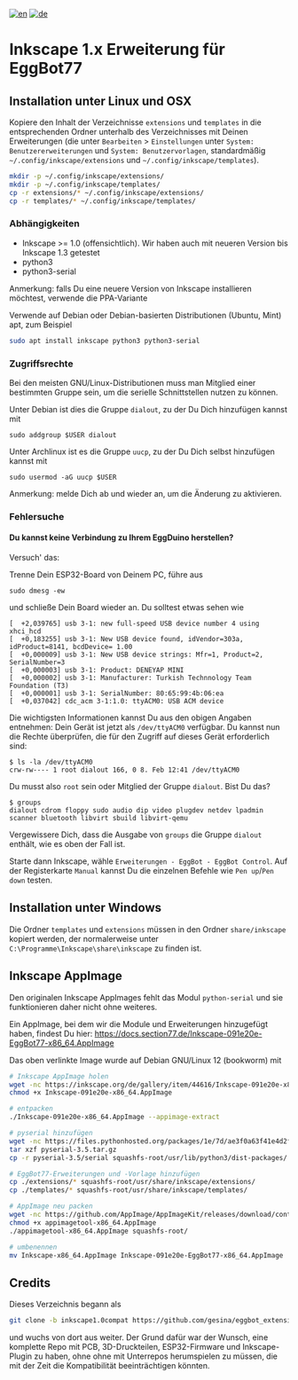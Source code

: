 [![en](https://img.shields.io/badge/lang-en-red.svg)](https://github.com/section77/eggbot77/blob/main/inkscape_1.x_extension/README.en.md)
[![de](https://img.shields.io/badge/lang-de-blue.svg)](https://github.com/section77/eggbot77/blob/main/inkscape_1.x_extension/README.md)

# Inkscape 1.x Erweiterung für EggBot77

## Installation unter Linux und OSX
Kopiere den Inhalt der Verzeichnisse `extensions` und `templates` in die entsprechenden Ordner unterhalb des Verzeichnisses mit Deinen Erweiterungen (die unter `Bearbeiten` > `Einstellungen` unter `System: Benutzererweiterungen` und `System: Benutzervorlagen`, standardmäßig `~/.config/inkscape/extensions` und `~/.config/inkscape/templates`).

```bash
mkdir -p ~/.config/inkscape/extensions/
mkdir -p ~/.config/inkscape/templates/
cp -r extensions/* ~/.config/inkscape/extensions/
cp -r templates/* ~/.config/inkscape/templates/
```

### Abhängigkeiten

- Inkscape >= 1.0 (offensichtlich). Wir haben auch mit neueren Version bis Inkscape 1.3 getestet
- python3
- python3-serial

Anmerkung: falls Du eine neuere Version von Inkscape installieren möchtest, verwende die PPA-Variante

Verwende auf Debian oder Debian-basierten Distributionen (Ubuntu, Mint) apt, zum Beispiel
```bash
sudo apt install inkscape python3 python3-serial
```

### Zugriffsrechte

Bei den meisten GNU/Linux-Distributionen muss man Mitglied einer bestimmten Gruppe sein, um die serielle Schnittstellen nutzen zu können.

Unter Debian ist dies die Gruppe `dialout`, zu der Du Dich hinzufügen kannst mit
```
sudo addgroup $USER dialout
```

Unter Archlinux ist es die Gruppe `uucp`, zu der Du Dich selbst hinzufügen kannst mit
```
sudo usermod -aG uucp $USER
```

Anmerkung: melde Dich ab und wieder an, um die Änderung zu aktivieren.

### Fehlersuche

#### Du kannst keine Verbindung zu Ihrem EggDuino herstellen? 

Versuch' das:

Trenne Dein ESP32-Board von Deinem PC, führe aus
```
sudo dmesg -ew
```
und schließe Dein Board wieder an. Du solltest etwas sehen wie
```
[  +2,039765] usb 3-1: new full-speed USB device number 4 using xhci_hcd
[  +0,183255] usb 3-1: New USB device found, idVendor=303a, idProduct=8141, bcdDevice= 1.00
[  +0,000009] usb 3-1: New USB device strings: Mfr=1, Product=2, SerialNumber=3
[  +0,000003] usb 3-1: Product: DENEYAP MINI
[  +0,000002] usb 3-1: Manufacturer: Turkish Technnology Team Foundation (T3)
[  +0,000001] usb 3-1: SerialNumber: 80:65:99:4b:06:ea
[  +0,037042] cdc_acm 3-1:1.0: ttyACM0: USB ACM device
```

Die wichtigsten Informationen kannst Du aus den obigen Angaben entnehmen: Dein Gerät ist jetzt als `/dev/ttyACM0` verfügbar. Du kannst nun die Rechte überprüfen, die für den Zugriff auf dieses Gerät erforderlich sind:

```
$ ls -la /dev/ttyACM0
crw-rw---- 1 root dialout 166, 0 8. Feb 12:41 /dev/ttyACM0
```

Du musst also `root` sein oder Mitglied der Gruppe `dialout`. Bist Du das?
```
$ groups
dialout cdrom floppy sudo audio dip video plugdev netdev lpadmin scanner bluetooth libvirt sbuild libvirt-qemu
```

Vergewissere Dich, dass die Ausgabe von `groups` die Gruppe `dialout` enthält, wie es oben der Fall ist.

Starte dann Inkscape, wähle `Erweiterungen - EggBot - EggBot Control`. Auf der Registerkarte `Manual` kannst Du die einzelnen Befehle wie `Pen up`/`Pen down` testen.

## Installation unter Windows
Die Ordner `templates` und `extensions` müssen in den Ordner `share/inkscape` kopiert werden, der normalerweise unter `C:\Programme\Inkscape\share\inkscape` zu finden ist.

## Inkscape AppImage

Den originalen Inkscape AppImages fehlt das Modul `python-serial` und sie funktionieren daher nicht ohne weiteres.

Ein AppImage, bei dem wir die Module und Erweiterungen hinzugefügt haben, findest Du hier: https://docs.section77.de/Inkscape-091e20e-EggBot77-x86_64.AppImage

Das oben verlinkte Image wurde auf Debian GNU/Linux 12 (bookworm) mit

```bash
# Inkscape AppImage holen
wget -nc https://inkscape.org/de/gallery/item/44616/Inkscape-091e20e-x86_64.AppImage
chmod +x Inkscape-091e20e-x86_64.AppImage

# entpacken
./Inkscape-091e20e-x86_64.AppImage --appimage-extract

# pyserial hinzufügen
wget -nc https://files.pythonhosted.org/packages/1e/7d/ae3f0a63f41e4d2f6cb66a5b57197850f919f59e558159a4dd3a818f5082/pyserial-3.5.tar.gz
tar xzf pyserial-3.5.tar.gz
cp -r pyserial-3.5/serial squashfs-root/usr/lib/python3/dist-packages/

# EggBot77-Erweiterungen und -Vorlage hinzufügen
cp ./extensions/* squashfs-root/usr/share/inkscape/extensions/
cp ./templates/* squashfs-root/usr/share/inkscape/templates/

# AppImage neu packen
wget -nc https://github.com/AppImage/AppImageKit/releases/download/continuous/appimagetool-x86_64.AppImage
chmod +x appimagetool-x86_64.AppImage
./appimagetool-x86_64.AppImage squashfs-root/

# umbenennen
mv Inkscape-x86_64.AppImage Inkscape-091e20e-EggBot77-x86_64.AppImage
```

## Credits

Dieses Verzeichnis begann als
```bash
git clone -b inkscape1.0compat https://github.com/gesina/eggbot_extension.git
```

und wuchs von dort aus weiter. Der Grund dafür war der Wunsch, eine komplette Repo mit PCB, 3D-Druckteilen, ESP32-Firmware und Inkscape-Plugin zu haben, ohne ohne mit Unterrepos herumspielen zu müssen, die mit der Zeit die Kompatibilität beeinträchtigen könnten.
